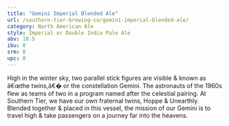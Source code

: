 ```yaml
---
title: "Gemini Imperial Blended Ale"
url: /southern-tier-brewing-co/gemini-imperial-blended-ale/
category: North American Ale
style: Imperial or Double India Pale Ale
abv: 10.5
ibu: 0
srm: 0
upc: 0
---
```

High in the winter sky, two parallel stick figures are visible & known as â€œthe twins,â€� or the constellation Gemini. The astronauts of the 1960s flew as teams of two in a program named after the celestial pairing. At Southern Tier, we have our own fraternal twins, Hoppe & Unearthly. Blended together & placed in this vessel, the mission of our Gemini is to travel high & take passengers on a journey far into the heavens.
